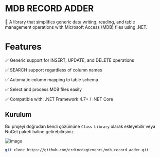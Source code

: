 # MDB RECORD ADDER

🚀 A library that simplifies generic data writing, reading, and table management operations with Microsoft Access (MDB) files using .NET.

# Features

✅ Generic support for INSERT, UPDATE, and DELETE operations 

✅ SEARCH support regardless of column names 

✅ Automatic column mapping to table schema 

✅ Select and process MDB files easily 

✅ Compatible with: .NET Framework 4.7+ / .NET Core 

## Kurulum

Bu projeyi doğrudan kendi çözümüne `Class Library` olarak ekleyebilir veya NuGet paketi haline getirebilirsiniz.

![image](https://github.com/user-attachments/assets/c12daff4-20c9-4059-89c7-1d14e59ed352)

```bash
git clone https://github.com/erdincdegirmenci/mdb_record_adder.git

